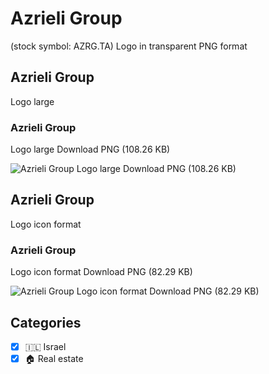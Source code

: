 # Azrieli Group
 (stock symbol: AZRG.TA) Logo in transparent PNG format

## Azrieli Group
 Logo large

### Azrieli Group
 Logo large Download PNG (108.26 KB)

![Azrieli Group
 Logo large Download PNG (108.26 KB)](/img/orig/AZRG.TA_BIG-dbe0a010.png)

## Azrieli Group
 Logo icon format

### Azrieli Group
 Logo icon format Download PNG (82.29 KB)

![Azrieli Group
 Logo icon format Download PNG (82.29 KB)](/img/orig/AZRG.TA-d648e16b.png)



## Categories
- [x] 🇮🇱 Israel
- [x] 🏠 Real estate
